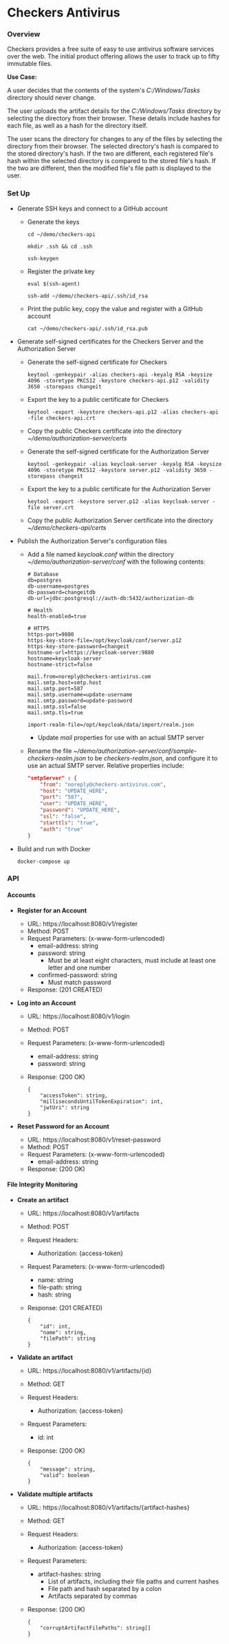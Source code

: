 # Checkers Antivirus

### Overview

Checkers provides a free suite of easy to use antivirus software services over the web. The initial product offering allows the user to track up to fifty immutable files.

**Use Case:**

A user decides that the contents of the system's *C:/Windows/Tasks* directory should never change.

The user uploads the artifact details for the *C:/Windows/Tasks* directory by selecting the directory from their browser. These details include hashes for each file, as well as a hash for the directory itself.

The user scans the directory for changes to any of the files by selecting the directory from their browser. The selected directory's hash is compared to the stored directory's hash. If the two are different, each registered file's hash within the selected directory is compared to the stored file's hash. If the two are different, then the modified file's file path is displayed to the user.



### Set Up

- Generate SSH keys and connect to a GitHub account

  - Generate the keys

    ```
    cd ~/demo/checkers-api
    
    mkdir .ssh && cd .ssh
    
    ssh-keygen
    ```

  - Register the private key

    ```
    eval $(ssh-agent)
    
    ssh-add ~/demo/checkers-api/.ssh/id_rsa
    ```

  - Print the public key, copy the value and register with a GitHub account

    ```
    cat ~/demo/checkers-api/.ssh/id_rsa.pub
    ```

- Generate self-signed certificates for the Checkers Server and the Authorization Server

  - Generate the self-signed certificate for Checkers

    ```
    keytool -genkeypair -alias checkers-api -keyalg RSA -keysize 4096 -storetype PKCS12 -keystore checkers-api.p12 -validity 3650 -storepass changeit
    ```

  - Export the key to a public certificate for Checkers

    ```
    keytool -export -keystore checkers-api.p12 -alias checkers-api -file checkers-api.crt
    ```

  - Copy the public Checkers certificate into the directory *~/demo/authorization-server/certs*

  - Generate the self-signed certificate for the Authorization Server

    ```
    keytool -genkeypair -alias keycloak-server -keyalg RSA -keysize 4096 -storetype PKCS12 -keystore server.p12 -validity 3650 -storepass changeit
    ```

  - Export the key to a public certificate for the Authorization Server

    ```
    keytool -export -keystore server.p12 -alias keycloak-server -file server.crt
    ```

  - Copy the public Authorization Server certificate into the directory *~/demo/checkers-api/certs*

- Publish the Authorization Server's configuration files

  - Add a file named *keycloak.conf* within the directory *~/demo/authorization-server/conf* with the following contents:

    ```
    # Database
    db=postgres
    db-username=postgres
    db-password=changeitdb
    db-url=jdbc:postgresql://auth-db:5432/authorization-db
    
    # Health
    health-enabled=true
    
    # HTTPS
    https-port=9880
    https-key-store-file=/opt/keycloak/conf/server.p12
    https-key-store-password=changeit
    hostname-url=https://keycloak-server:9880
    hostname=keycloak-server
    hostname-strict=false
    
    mail.from=noreply@checkers-antivirus.com
    mail.smtp.host=smtp.host
    mail.smtp.port=587
    mail.smtp.username=update-username
    mail.smtp.password=update-password
    mail.smtp.ssl=false
    mail.smtp.tls=true
    
    import-realm-file=/opt/keycloak/data/import/realm.json
    ```

    - Update *mail* properties for use with an actual SMTP server

  - Rename the file *~/demo/authorization-server/conf/sample-checkers-realm.json* to be *checkers-realm.json*, and configure it to use an actual SMTP server. Relative properties include:

    ```json
    "smtpServer" : {
        "from": "noreply@checkers-antivirus.com",
        "host": "UPDATE_HERE",
        "port": "587",
        "user": "UPDATE_HERE",
        "password": "UPDATE_HERE",
        "ssl": "false",
        "starttls": "true",
        "auth": "true"
    }
    ```

- Build and run with Docker

  ```
  docker-compose up
  ```

  

### API

#### Accounts

- **Register for an Account**

  - URL: https://localhost:8080/v1/register
  - Method: POST
  - Request Parameters: (x-www-form-urlencoded)
    - email-address: string
    - password: string
      - Must be at least eight characters, must include at least one letter and one number
    - confirmed-password: string
      - Must match password
  - Response: (201 CREATED)

- **Log into an Account**

  - URL: https://localhost:8080/v1/login

  - Method: POST

  - Request Parameters: (x-www-form-urlencoded)

    - email-address: string
    - password: string

  - Response: (200 OK)

    ```
    {
    	"accessToken": string,
    	"millisecondsUntilTokenExpiration": int,
    	"jwtUri": string
    }
    ```

- **Reset Password for an Account**

  - URL: https://localhost:8080/v1/reset-password
  - Method: POST
  - Request Parameters: (x-www-form-urlencoded)
    - email-address: string
  - Response: (200 OK)



#### File Integrity Monitoring

- **Create an artifact**

  - URL: https://localhost:8080/v1/artifacts

  - Method: POST

  - Request Headers:

    - Authorization: {access-token}

  - Request Parameters: (x-www-form-urlencoded)

    - name: string
    - file-path: string
    - hash: string

  - Response: (201 CREATED)

    ```
    {
    	"id": int,
    	"name": string,
    	"filePath": string
    }
    ```

- **Validate an artifact**

  - URL: https://localhost:8080/v1/artifacts/{id}

  - Method: GET

  - Request Headers:

    - Authorization: {access-token}

  - Request Parameters:

    - id: int

  - Response: (200 OK)

    ```
    {
    	"message": string,
    	"valid": boolean
    }
    ```

- **Validate multiple artifacts**

  - URL: https://localhost:8080/v1/artifacts/{artifact-hashes}

  - Method: GET

  - Request Headers:

    - Authorization: {access-token}

  - Request Parameters:

    - artifact-hashes: string
      - List of artifacts, including their file paths and current hashes
      - File path and hash separated by a colon
      - Artifacts separated by commas

  - Response: (200 OK)

    ```
    {
    	"corruptArtifactFilePaths": string[]
    }
    ```
